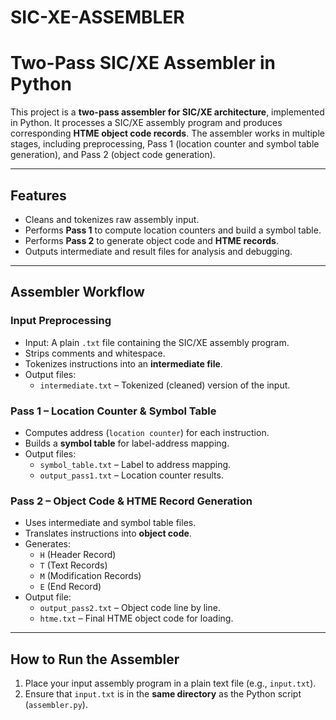 # SIC-XE-ASSEMBLER
# Two-Pass SIC/XE Assembler in Python

This project is a **two-pass assembler for SIC/XE architecture**, implemented in Python. It processes a SIC/XE assembly program and produces corresponding **HTME object code records**. The assembler works in multiple stages, including preprocessing, Pass 1 (location counter and symbol table generation), and Pass 2 (object code generation).

---

##  Features

- Cleans and tokenizes raw assembly input.
- Performs **Pass 1** to compute location counters and build a symbol table.
- Performs **Pass 2** to generate object code and **HTME records**.
- Outputs intermediate and result files for analysis and debugging.

---

## Assembler Workflow

### Input Preprocessing

- Input: A plain `.txt` file containing the SIC/XE assembly program.
- Strips comments and whitespace.
- Tokenizes instructions into an **intermediate file**.
- Output files:
   - `intermediate.txt` – Tokenized (cleaned) version of the input.

### Pass 1 – Location Counter & Symbol Table

- Computes address (`location counter`) for each instruction.
- Builds a **symbol table** for label-address mapping.
- Output files:
  - `symbol_table.txt` – Label to address mapping.
  - `output_pass1.txt` – Location counter results.

### Pass 2 – Object Code & HTME Record Generation

- Uses intermediate and symbol table files.
- Translates instructions into **object code**.
- Generates:
  - `H` (Header Record)
  - `T` (Text Records)
  - `M` (Modification Records)
  - `E` (End Record)
- Output file:
  - `output_pass2.txt` – Object code line by line.
  - `htme.txt` – Final HTME object code for loading.

---

## How to Run the Assembler

1. Place your input assembly program in a plain text file (e.g., `input.txt`).
2. Ensure that `input.txt` is in the **same directory** as the Python script (`assembler.py`).



